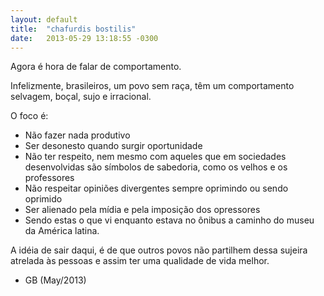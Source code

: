 ```yaml
---
layout: default
title:  "chafurdis bostilis"
date:   2013-05-29 13:18:55 -0300
---
```


Agora é hora de falar de comportamento. 

Infelizmente, brasileiros, um povo sem raça, têm um comportamento selvagem, boçal, sujo e irracional. 

O foco é:
* Não fazer nada produtivo
* Ser desonesto quando surgir oportunidade
* Não ter respeito, nem mesmo com aqueles que em sociedades desenvolvidas são símbolos de sabedoria, como os velhos e os professores
* Não respeitar opiniões divergentes sempre oprimindo ou sendo oprimido 
* Ser alienado pela mídia e pela imposição dos opressores 
* Sendo estas o que vi enquanto estava no ônibus a caminho do museu da América latina. 

A idéia de sair daqui, é de que outros povos não partilhem dessa sujeira atrelada às pessoas e assim ter uma qualidade de vida melhor. 


* GB (May/2013)
